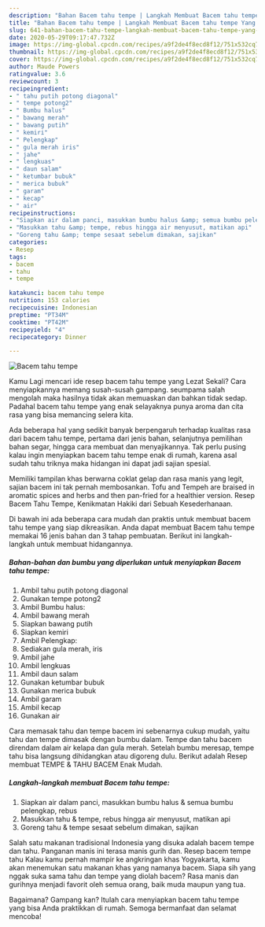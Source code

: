 ```yaml
---
description: "Bahan Bacem tahu tempe | Langkah Membuat Bacem tahu tempe Yang Menggugah Selera"
title: "Bahan Bacem tahu tempe | Langkah Membuat Bacem tahu tempe Yang Menggugah Selera"
slug: 641-bahan-bacem-tahu-tempe-langkah-membuat-bacem-tahu-tempe-yang-menggugah-selera
date: 2020-05-29T09:17:47.732Z
image: https://img-global.cpcdn.com/recipes/a9f2de4f8ecd8f12/751x532cq70/bacem-tahu-tempe-foto-resep-utama.jpg
thumbnail: https://img-global.cpcdn.com/recipes/a9f2de4f8ecd8f12/751x532cq70/bacem-tahu-tempe-foto-resep-utama.jpg
cover: https://img-global.cpcdn.com/recipes/a9f2de4f8ecd8f12/751x532cq70/bacem-tahu-tempe-foto-resep-utama.jpg
author: Maude Powers
ratingvalue: 3.6
reviewcount: 3
recipeingredient:
- " tahu putih potong diagonal"
- " tempe potong2"
- " Bumbu halus"
- " bawang merah"
- " bawang putih"
- " kemiri"
- " Pelengkap"
- " gula merah iris"
- " jahe"
- " lengkuas"
- " daun salam"
- " ketumbar bubuk"
- " merica bubuk"
- " garam"
- " kecap"
- " air"
recipeinstructions:
- "Siapkan air dalam panci, masukkan bumbu halus &amp; semua bumbu pelengkap, rebus"
- "Masukkan tahu &amp; tempe, rebus hingga air menyusut, matikan api"
- "Goreng tahu &amp; tempe sesaat sebelum dimakan, sajikan"
categories:
- Resep
tags:
- bacem
- tahu
- tempe

katakunci: bacem tahu tempe 
nutrition: 153 calories
recipecuisine: Indonesian
preptime: "PT34M"
cooktime: "PT42M"
recipeyield: "4"
recipecategory: Dinner

---
```



![Bacem tahu tempe](https://img-global.cpcdn.com/recipes/a9f2de4f8ecd8f12/751x532cq70/bacem-tahu-tempe-foto-resep-utama.jpg)

Kamu Lagi mencari ide resep bacem tahu tempe yang Lezat Sekali? Cara menyiapkannya memang susah-susah gampang. seumpama salah mengolah maka hasilnya tidak akan memuaskan dan bahkan tidak sedap. Padahal bacem tahu tempe yang enak selayaknya punya aroma dan cita rasa yang bisa memancing selera kita.

Ada beberapa hal yang sedikit banyak berpengaruh terhadap kualitas rasa dari bacem tahu tempe, pertama dari jenis bahan, selanjutnya pemilihan bahan segar, hingga cara membuat dan menyajikannya. Tak perlu pusing kalau ingin menyiapkan bacem tahu tempe enak di rumah, karena asal sudah tahu triknya maka hidangan ini dapat jadi sajian spesial.

Memiliki tampilan khas berwarna coklat gelap dan rasa manis yang legit, sajian bacem ini tak pernah membosankan. Tofu and Tempeh are braised in aromatic spices and herbs and then pan-fried for a healthier version. Resep Bacem Tahu Tempe, Kenikmatan Hakiki dari Sebuah Kesederhanaan.


Di bawah ini ada beberapa cara mudah dan praktis untuk membuat bacem tahu tempe yang siap dikreasikan. Anda dapat membuat Bacem tahu tempe memakai 16 jenis bahan dan 3 tahap pembuatan. Berikut ini langkah-langkah untuk membuat hidangannya.

<!--inarticleads1-->

##### Bahan-bahan dan bumbu yang diperlukan untuk menyiapkan Bacem tahu tempe:

1. Ambil  tahu putih potong diagonal
1. Gunakan  tempe potong2
1. Ambil  Bumbu halus:
1. Ambil  bawang merah
1. Siapkan  bawang putih
1. Siapkan  kemiri
1. Ambil  Pelengkap:
1. Sediakan  gula merah, iris
1. Ambil  jahe
1. Ambil  lengkuas
1. Ambil  daun salam
1. Gunakan  ketumbar bubuk
1. Gunakan  merica bubuk
1. Ambil  garam
1. Ambil  kecap
1. Gunakan  air


Cara memasak tahu dan tempe bacem ini sebenarnya cukup mudah, yaitu tahu dan tempe dimasak dengan bumbu dalam. Tempe dan tahu bacem direndam dalam air kelapa dan gula merah. Setelah bumbu meresap, tempe tahu bisa langsung dihidangkan atau digoreng dulu. Berikut adalah Resep membuat TEMPE &amp; TAHU BACEM Enak Mudah. 

<!--inarticleads2-->

##### Langkah-langkah membuat Bacem tahu tempe:

1. Siapkan air dalam panci, masukkan bumbu halus &amp; semua bumbu pelengkap, rebus
1. Masukkan tahu &amp; tempe, rebus hingga air menyusut, matikan api
1. Goreng tahu &amp; tempe sesaat sebelum dimakan, sajikan


Salah satu makanan tradisional Indonesia yang disuka adalah bacem tempe dan tahu. Panganan manis ini terasa manis gurih dan. Resep bacem tempe tahu Kalau kamu pernah mampir ke angkringan khas Yogyakarta, kamu akan menemukan satu makanan khas yang namanya bacem. Siapa sih yang nggak suka sama tahu dan tempe yang diolah bacem? Rasa manis dan gurihnya menjadi favorit oleh semua orang, baik muda maupun yang tua. 

Bagaimana? Gampang kan? Itulah cara menyiapkan bacem tahu tempe yang bisa Anda praktikkan di rumah. Semoga bermanfaat dan selamat mencoba!
